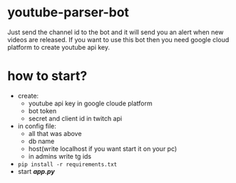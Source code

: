 # youtube-parser-bot

Just send the channel id to the bot and it will send you an alert when new videos are released.
If you want to use this bot then you need google cloud platform to create youtube api key.

# how to start?

* create:
  - youtube api key in google cloude platform
  - bot token
  - secret and client id in twitch api
* in config file:
  - all that was above
  - db name
  - host(write localhost if you want start it on your pc)
  - in admins write tg ids
* `pip install -r requirements.txt`
* start ___app.py___

